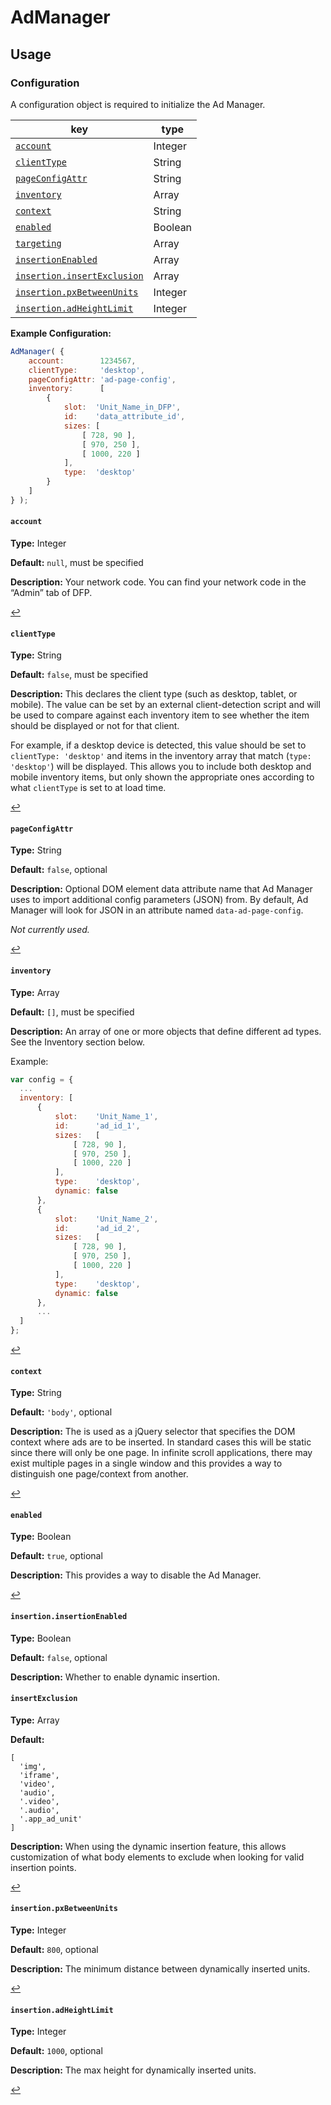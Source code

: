 # AdManager

## Usage

### Configuration

A configuration object is required to initialize the Ad Manager.

| key                                                      | type    |
| -------------------------------------------------------- | ------- |
| [`account`](#account)                                    | Integer |
| [`clientType`](#clienttype)                              | String  |
| [`pageConfigAttr`](#pageconfigattr)                      | String  |
| [`inventory`](#inventory)                                | Array   |
| [`context`](#context)                                    | String  |
| [`enabled`](#enabled)                                    | Boolean |
| [`targeting`](#targeting)                                | Array   |
| [`insertionEnabled`](#insertionenabled)                  | Array   |
| [`insertion.insertExclusion`](#insertioninsertexclusion) | Array   |
| [`insertion.pxBetweenUnits`](#insertionpxbetweenunits)   | Integer |
| [`insertion.adHeightLimit`](#insertionadheightlimit)     | Integer |

**Example Configuration:**

```javascript
AdManager( {
    account:        1234567,
    clientType:     'desktop',
    pageConfigAttr: 'ad-page-config',
    inventory:      [
        {
            slot:  'Unit_Name_in_DFP',
            id:    'data_attribute_id',
            sizes: [
                [ 728, 90 ],
                [ 970, 250 ],
                [ 1000, 220 ]
            ],
            type:  'desktop'
        }
    ]
} );
```

#### `account`

**Type:** Integer

**Default:** `null`, must be specified

**Description:** Your network code. You can find your network code in the “Admin” tab of DFP.

[:leftwards_arrow_with_hook:](#configuration)

#### `clientType`

**Type:** String

**Default:** `false`, must be specified

**Description:** This declares the client type (such as desktop, tablet, or mobile). The value can be set by an external client-detection script and will be used to compare against each inventory item to see whether the item should be displayed or not for that client.

For example, if a desktop device is detected, this value should be set to `clientType: 'desktop'` and items in the inventory array that match (`type: 'desktop'`) will be displayed. This allows you to include both desktop and mobile inventory items, but only shown the appropriate ones according to what `clientType` is set to at load time.

[:leftwards_arrow_with_hook:](#configuration)

#### `pageConfigAttr`

**Type:** String

**Default:** `false`, optional

**Description:** Optional DOM element data attribute name that Ad Manager uses to import additional config parameters (JSON) from. By default, Ad Manager will look for JSON in an attribute named `data-ad-page-config`.

_Not currently used._

[:leftwards_arrow_with_hook:](#configuration)

#### `inventory`

**Type:** Array

**Default:** `[]`, must be specified

**Description:** An array of one or more objects that define different ad types. See the Inventory section below.

Example:
```javascript
var config = {
  ...
  inventory: [
      {
          slot:    'Unit_Name_1',
          id:      'ad_id_1',
          sizes:   [
              [ 728, 90 ],
              [ 970, 250 ],
              [ 1000, 220 ]
          ],
          type:    'desktop',
          dynamic: false
      },
      {
          slot:    'Unit_Name_2',
          id:      'ad_id_2',
          sizes:   [
              [ 728, 90 ],
              [ 970, 250 ],
              [ 1000, 220 ]
          ],
          type:    'desktop',
          dynamic: false
      },
      ...
  ]
};
```

[:leftwards_arrow_with_hook:](#configuration)

#### `context`

**Type:** String

**Default:** `'body'`, optional

**Description:** The is used as a jQuery selector that specifies the DOM context where ads are to be inserted. In standard cases this will be static since there will only be one page. In infinite scroll applications, there may exist multiple pages in a single window and this provides a way to distinguish one page/context from another.

[:leftwards_arrow_with_hook:](#configuration)

#### `enabled`

**Type:** Boolean

**Default:** `true`, optional

**Description:** This provides a way to disable the Ad Manager.

[:leftwards_arrow_with_hook:](#configuration)

#### `insertion.insertionEnabled`

**Type:** Boolean

**Default:** `false`, optional

**Description:** Whether to enable dynamic insertion.

#### `insertExclusion`

**Type:** Array

**Default:**
```
[
  'img',
  'iframe',
  'video',
  'audio',
  '.video',
  '.audio',
  '.app_ad_unit'
]
```

**Description:** When using the dynamic insertion feature, this allows customization of what body elements to exclude when looking for valid insertion points.

[:leftwards_arrow_with_hook:](#configuration)

#### `insertion.pxBetweenUnits`

**Type:** Integer

**Default:** `800`, optional

**Description:** The minimum distance between dynamically inserted units.

[:leftwards_arrow_with_hook:](#configuration)

#### `insertion.adHeightLimit`

**Type:** Integer

**Default:** `1000`, optional

**Description:** The max height for dynamically inserted units.

[:leftwards_arrow_with_hook:](#configuration)